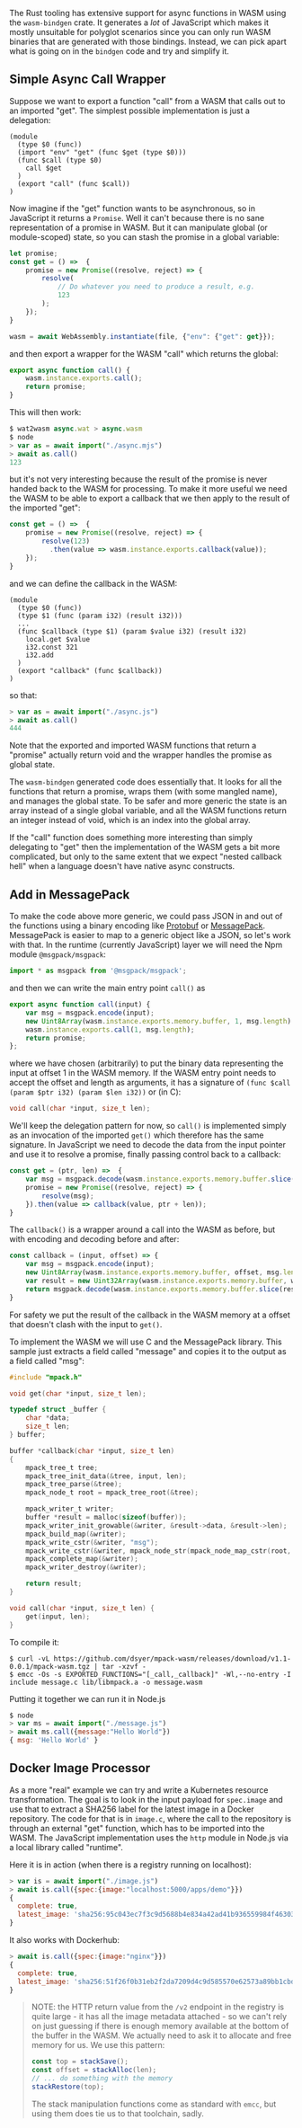 The Rust tooling has extensive support for async functions in WASM using the `wasm-bindgen` crate. It generates a *lot* of JavaScript which makes it mostly unsuitable for polyglot scenarios since you can only run WASM binaries that are generated with those bindings. Instead, we can pick apart what is going on in the `bindgen` code and try and simplify it.

## Simple Async Call Wrapper

Suppose we want to export a function "call" from a WASM that calls out to an imported "get". The simplest possible implementation is just a delegation:

```wasm
(module
  (type $0 (func))
  (import "env" "get" (func $get (type $0)))
  (func $call (type $0)
    call $get
  )
  (export "call" (func $call))
)
```

Now imagine if the "get" function wants to be asynchronous, so in JavaScript it returns a `Promise`. Well it can't because there is no sane representation of a promise in WASM. But it can manipulate global (or module-scoped) state, so you can stash the promise in a global variable:

```javascript
let promise;
const get = () =>  {
	promise = new Promise((resolve, reject) => {
		resolve(
			// Do whatever you need to produce a result, e.g.
			123
		);
	});
}

wasm = await WebAssembly.instantiate(file, {"env": {"get": get}});
```

and then export a wrapper for the WASM "call" which returns the global:

```javascript
export async function call() {
	wasm.instance.exports.call();
	return promise;
}
```

This will then work:

```javascript
$ wat2wasm async.wat > async.wasm
$ node
> var as = await import("./async.mjs")
> await as.call()
123
```

but it's not very interesting because the result of the promise is never handed back to the WASM for processing. To make it more useful we need the WASM to be able to export a callback that we then apply to the result of the imported "get":

```javascript
const get = () =>  {
	promise = new Promise((resolve, reject) => {
		resolve(123)
		  .then(value => wasm.instance.exports.callback(value));
	});
}
```

and we can define the callback in the WASM:

```wasm
(module
  (type $0 (func))
  (type $1 (func (param i32) (result i32)))
  ...
  (func $callback (type $1) (param $value i32) (result i32)
    local.get $value
    i32.const 321
    i32.add
  )
  (export "callback" (func $callback))
)
```

so that:

```javascript
> var as = await import("./async.js")
> await as.call()
444
```

Note that the exported and imported WASM functions that return a "promise" actually return void and the wrapper handles the promise as global state.

The `wasm-bindgen` generated code does essentially that. It looks for all the functions that return a promise, wraps them (with some mangled name), and manages the global state. To be safer and more generic the state is an array instead of a single global variable, and all the WASM functions return an integer instead of void, which is an index into the global array.

If the "call" function does something more interesting than simply delegating to "get" then the implementation of the WASM gets a bit more complicated, but only to the same extent that we expect "nested callback hell" when a language doesn't have native async constructs.

## Add in MessagePack

To make the code above more generic, we could pass JSON in and out of the functions using a binary encoding like [Protobuf](https://developers.google.com/protocol-buffers) or [MessagePack](https://msgpack.org/index.html). MessagePack is easier to map to a generic object like a JSON, so let's work with that. In the runtime (currently JavaScript) layer we will need the Npm module `@msgpack/msgpack`:

```javascript
import * as msgpack from '@msgpack/msgpack';
```

and then we can write the main entry point `call()` as 

```javascript
export async function call(input) {
	var msg = msgpack.encode(input);
	new Uint8Array(wasm.instance.exports.memory.buffer, 1, msg.length).set(msg)
	wasm.instance.exports.call(1, msg.length);
	return promise;
};
```

where we have chosen (arbitrarily) to put the binary data representing the input at offset 1 in the WASM memory. If the WASM entry point needs to accept the offset and length as arguments, it has a signature of `(func $call (param $ptr i32) (param $len i32))` or (in C):

```c
void call(char *input, size_t len);
```

We'll keep the delegation pattern for now, so `call()` is implemented simply as an invocation of the imported `get()` which therefore has the same signature. In JavaScript we need to decode the data from the input pointer and use it to resolve a promise, finally passing control back to a callback:

```javascript
const get = (ptr, len) =>  {
	var msg = msgpack.decode(wasm.instance.exports.memory.buffer.slice(ptr, ptr + len));
	promise = new Promise((resolve, reject) => {
		resolve(msg);
	}).then(value => callback(value, ptr + len));
}
```

The `callback()` is a wrapper around a call into the WASM as before, but with encoding and decoding before and after:

```javascript
const callback = (input, offset) => {
	var msg = msgpack.encode(input);
	new Uint8Array(wasm.instance.exports.memory.buffer, offset, msg.length).set(msg)
	var result = new Uint32Array(wasm.instance.exports.memory.buffer, wasm.instance.exports.callback(offset, msg.length), 2);
	return msgpack.decode(wasm.instance.exports.memory.buffer.slice(result[0], result[0] + result[1]));
}
```

For safety we put the result of the callback in the WASM memory at a offset that doesn't clash with the input to `get()`.

To implement the WASM we will use C and the MessagePack library. This sample just extracts a field called "message" and copies it to the output as a field called "msg":

```c
#include "mpack.h"

void get(char *input, size_t len);

typedef struct _buffer {
    char *data;
    size_t len;
} buffer;

buffer *callback(char *input, size_t len)
{
	mpack_tree_t tree;
	mpack_tree_init_data(&tree, input, len);
	mpack_tree_parse(&tree);
	mpack_node_t root = mpack_tree_root(&tree);

	mpack_writer_t writer;
	buffer *result = malloc(sizeof(buffer));
	mpack_writer_init_growable(&writer, &result->data, &result->len);
	mpack_build_map(&writer);
	mpack_write_cstr(&writer, "msg");
	mpack_write_cstr(&writer, mpack_node_str(mpack_node_map_cstr(root, "message")));
	mpack_complete_map(&writer);
	mpack_writer_destroy(&writer);

	return result;
}

void call(char *input, size_t len) {
	get(input, len);
}
```

To compile it:

```
$ curl -vL https://github.com/dsyer/mpack-wasm/releases/download/v1.1-0.0.1/mpack-wasm.tgz | tar -xzvf -
$ emcc -Os -s EXPORTED_FUNCTIONS="[_call,_callback]" -Wl,--no-entry -I include message.c lib/libmpack.a -o message.wasm
```

Putting it together we can run it in Node.js

```javascript
$ node
> var ms = await import("./message.js")
> await ms.call({message:"Hello World"})
{ msg: 'Hello World' }
```

## Docker Image Processor

As a more "real" example we can try and write a Kubernetes resource transformation. The goal is to look in the input payload for `spec.image` and use that to extract a SHA256 label for the latest image in a Docker repository. The code for that is in `image.c`, where the call to the repository is through an external "get" function, which has to be imported into the WASM. The JavaScript implementation uses the `http` module in Node.js via a local library called "runtime".

Here it is in action (when there is a registry running on localhost):

```javascript
> var is = await import("./image.js")
> await is.call({spec:{image:"localhost:5000/apps/demo"}})
{
  complete: true,
  latest_image: 'sha256:95c043ec7f3c9d5688b4e834a42ad41b936559984f4630323eaf726824a803fa'
}
```

It also works with Dockerhub:

```javascript
> await is.call({spec:{image:"nginx"}})
{
  complete: true,
  latest_image: 'sha256:51f26f0b31eb2f2da7209d4c9d585570e62573a89bb1cbd2ea57858dbd117fd3'
}
```

> NOTE: the HTTP return value from the `/v2` endpoint in the registry is quite large - it has all the image metadata attached - so we can't rely on just guessing if there is enough memory available at the bottom of the buffer in the WASM. We actually need to ask it to allocate and free memory for us. We use this pattern:
>
> ```javascript
> const top = stackSave();
> const offset = stackAlloc(len);
> // ... do something with the memory
> stackRestore(top);
> ```
> 
> The stack manipulation functions come as standard with `emcc`, but using them does tie us to that toolchain, sadly.